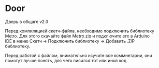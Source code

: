 Door
====

Дверь в общаге v2.0

Перед компиляцией скетч-файла, необходимо подключить библиотеку Metro. Для этого скачайте файл Metro.zip и подключите его в Arduino IDE в меню Скетч -> Подключить библиотеку -> Добавить .ZIP библиотеку.

Перед работой с файлом, внимательно изучите все коммнетарии, они помогут лучше понять, для чего писался тот или иной код.
